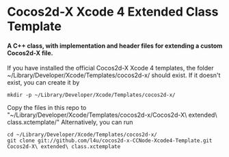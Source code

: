 # Cocos2d-X Xcode 4 Extended Class Template

#### A C++ class, with implementation and header files for extending a custom Cocos2d-X file.

If you have installed the official Cocos2d-X Xcode 4 templates, the folder ~/Library/Developer/Xcode/Templates/cocos2d-x/ should exist. 
If it doesn't exist, you can create it by

    mkdir -p ~/Library/Developer/Xcode/Templates/cocos2d-x/

Copy the files in this repo to "~/Library/Developer/Xcode/Templates/cocos2d-x/Cocos2d-X\ extended\ class.xctemplate/"
Alternatively, you can run 

    cd ~/Library/Developer/Xcode/Templates/cocos2d-x/
    git clone git://github.com/l4u/cocos2d-x-CCNode-Xcode4-Template.git Cocos2d-X\ extended\ class.xctemplate

